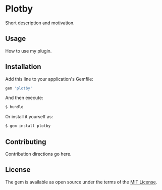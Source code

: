 # Plotby
Short description and motivation.

## Usage
How to use my plugin.

## Installation
Add this line to your application's Gemfile:

```ruby
gem 'plotby'
```

And then execute:
```bash
$ bundle
```

Or install it yourself as:
```bash
$ gem install plotby
```

## Contributing
Contribution directions go here.

## License
The gem is available as open source under the terms of the [MIT License](https://opensource.org/licenses/MIT).
